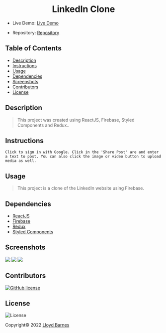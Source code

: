<div align="center">

# LinkedIn Clone

</div>

- Live Demo: [Live Demo](https://linked-clone-4a813.web.app)

- Repository: [Repository](https://github.com/lbarnes86/linkedin-clone)

## Table of Contents

- [Description](#description)
- [Instructions](#instructions)
- [Usage](#usage)
- [Dependencies](#dependencies)
- [Screenshots](#screenshots)
- [Contributors](#contributors)
- [License](#license)

## Description

>This project was created using ReactJS, Firebase, Styled Components and Redux..

## Instructions

```
Click to sign in with Google. Click in the 'Share Post' are and enter a text to post. You can also click the image or video button to upload media as well. 

```

## Usage

>This project is a clone of the LinkedIn website using Firebase.

## Dependencies

- [ReactJS](https://reactjs.org/)
- [Firebase](https://firebase.google.com/)
- [Redux](https://redux.js.org/) 
- [Styled Components](https://styled-components.com/)  


## Screenshots

<img src="https://user-images.githubusercontent.com/70309736/141214231-7c8dd24b-34ea-4202-b824-b58793cc91bb.png">

<img src="https://user-images.githubusercontent.com/70309736/141214242-34968f85-03bf-40e5-806b-e81dc82367c5.png">

<img src="https://user-images.githubusercontent.com/70309736/141214249-0fcddf50-30d1-4696-91fa-f7dfcdbb22e6.png">


## Contributors

[![GitHub license](https://img.shields.io/badge/Made%20by-Lloyd%20Barnes-ab8c9b?style=flat&logo=github)](https://github.com/lbarnes86)

## License

![License](https://img.shields.io/badge/license-MIT-green")


Copyright© 2022 [Lloyd Barnes](https://lbarnes86.github.io/react-portfolio/)